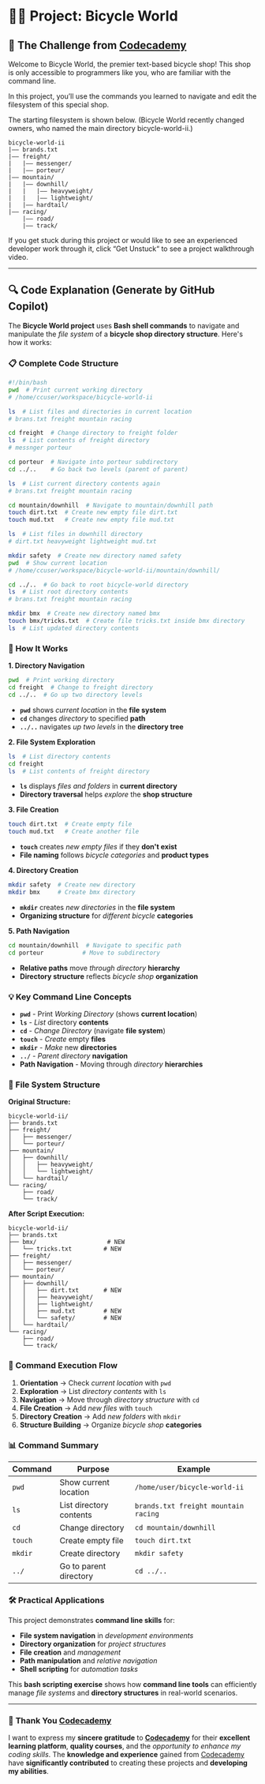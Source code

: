 # 👨‍💻 Project: Bicycle World

## 🎯 The Challenge from [Codecademy](http://www.codecademy.com/)

Welcome to Bicycle World, the premier text-based bicycle shop! This shop is only accessible to programmers like you, who are familiar with the command line.

In this project, you’ll use the commands you learned to navigate and edit the filesystem of this special shop.

The starting filesystem is shown below. (Bicycle World recently changed owners, who named the main directory bicycle-world-ii.)

```
bicycle-world-ii
|—— brands.txt
|—— freight/
|   |—— messenger/
|   |—— porteur/
|—— mountain/
|   |—— downhill/
|   |   |—— heavyweight/
|   |   |—— lightweight/
|   |—— hardtail/
|—— racing/
    |—— road/
    |—— track/

```

If you get stuck during this project or would like to see an experienced developer work through it, click “Get Unstuck“ to see a project walkthrough video.

---

## 🔍 **Code Explanation (Generate by GitHub Copilot)**

The **Bicycle World project** uses **Bash shell commands** to navigate and manipulate the *file system* of a **bicycle shop directory structure**. Here's how it works:

### **📋 Complete Code Structure**

```bash
#!/bin/bash
pwd  # Print current working directory
# /home/ccuser/workspace/bicycle-world-ii

ls  # List files and directories in current location
# brans.txt freight mountain racing

cd freight  # Change directory to freight folder
ls  # List contents of freight directory
# messnger porteur

cd porteur  # Navigate into porteur subdirectory
cd ../..    # Go back two levels (parent of parent)

ls  # List current directory contents again
# brans.txt freight mountain racing

cd mountain/downhill  # Navigate to mountain/downhill path
touch dirt.txt  # Create new empty file dirt.txt
touch mud.txt   # Create new empty file mud.txt

ls  # List files in downhill directory
# dirt.txt heavyweight lightweight mud.txt

mkdir safety  # Create new directory named safety
pwd  # Show current location
# /home/ccuser/workspace/bicycle-world-ii/mountain/downhill/

cd ../..  # Go back to root bicycle-world directory
ls  # List root directory contents
# brans.txt freight mountain racing

mkdir bmx  # Create new directory named bmx
touch bmx/tricks.txt  # Create file tricks.txt inside bmx directory
ls  # List updated directory contents
```

### **🎯 How It Works**

**1. Directory Navigation**
```bash
pwd  # Print working directory
cd freight  # Change to freight directory
cd ../..  # Go up two directory levels
```
- **`pwd`** shows *current location* in the **file system**
- **`cd`** changes *directory* to specified **path**
- **`../..`** navigates *up two levels* in the **directory tree**

**2. File System Exploration**
```bash
ls  # List directory contents
cd freight
ls  # List contents of freight directory
```
- **`ls`** displays *files and folders* in **current directory**
- **Directory traversal** helps *explore* the **shop structure**

**3. File Creation**
```bash
touch dirt.txt  # Create empty file
touch mud.txt   # Create another file
```
- **`touch`** creates *new empty files* if they **don't exist**
- **File naming** follows *bicycle categories* and **product types**

**4. Directory Creation**
```bash
mkdir safety  # Create new directory
mkdir bmx     # Create bmx directory
```
- **`mkdir`** creates *new directories* in the **file system**
- **Organizing structure** for *different bicycle* **categories**

**5. Path Navigation**
```bash
cd mountain/downhill  # Navigate to specific path
cd porteur           # Move to subdirectory
```
- **Relative paths** move *through directory* **hierarchy**
- **Directory structure** reflects *bicycle shop* **organization**

### **💡 Key Command Line Concepts**

- **`pwd`** - Print *Working Directory* (shows **current location**)
- **`ls`** - *List* directory **contents**
- **`cd`** - *Change Directory* (navigate **file system**)
- **`touch`** - *Create* empty **files**
- **`mkdir`** - *Make* new **directories**
- **`../`** - *Parent directory* **navigation**
- **Path Navigation** - Moving through *directory* **hierarchies**

### **🚴 File System Structure**

**Original Structure:**
```
bicycle-world-ii/
├── brands.txt
├── freight/
│   ├── messenger/
│   └── porteur/
├── mountain/
│   ├── downhill/
│   │   ├── heavyweight/
│   │   └── lightweight/
│   └── hardtail/
└── racing/
    ├── road/
    └── track/
```

**After Script Execution:**
```
bicycle-world-ii/
├── brands.txt
├── bmx/                    # NEW
│   └── tricks.txt         # NEW
├── freight/
│   ├── messenger/
│   └── porteur/
├── mountain/
│   ├── downhill/
│   │   ├── dirt.txt       # NEW
│   │   ├── heavyweight/
│   │   ├── lightweight/
│   │   ├── mud.txt        # NEW
│   │   └── safety/        # NEW
│   └── hardtail/
└── racing/
    ├── road/
    └── track/
```

### **🔄 Command Execution Flow**

1. **Orientation** → Check *current location* with `pwd`
2. **Exploration** → List *directory contents* with `ls`
3. **Navigation** → Move through *directory structure* with `cd`
4. **File Creation** → Add *new files* with `touch`
5. **Directory Creation** → Add *new folders* with `mkdir`
6. **Structure Building** → Organize *bicycle shop* **categories**

### **📊 Command Summary**

| Command | Purpose | Example |
|---------|---------|---------|
| `pwd` | Show current location | `/home/user/bicycle-world-ii` |
| `ls` | List directory contents | `brands.txt freight mountain racing` |
| `cd` | Change directory | `cd mountain/downhill` |
| `touch` | Create empty file | `touch dirt.txt` |
| `mkdir` | Create directory | `mkdir safety` |
| `../` | Go to parent directory | `cd ../..` |

### **🛠️ Practical Applications**

This project demonstrates **command line skills** for:
- **File system navigation** in *development environments*
- **Directory organization** for *project structures*
- **File creation** and *management*
- **Path manipulation** and *relative navigation*
- **Shell scripting** for *automation tasks*

This **bash scripting exercise** shows how **command line tools** can efficiently manage *file systems* and **directory structures** in real-world scenarios.

---

### 🙏 **Thank You [Codecademy](https://www.codecademy.com/)**

I want to express my **sincere gratitude** to [**Codecademy**](https://www.codecademy.com/) for their **excellent learning platform**, **quality courses**, and the *opportunity to enhance my coding skills*. The **knowledge and experience** gained from [Codecademy](https://www.codecademy.com/) have **significantly contributed** to creating these projects and **developing my abilities**.